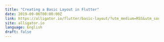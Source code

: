 ```yaml
---
title: "Creating a Basic Layout in Flutter"
date: 2019-09-06T00:00:00Z
link: https://alligator.io/flutter/basic-layout/?utm_medium=RSS&utm_source=news.12bit.vn
site: alligator.io
language: English
draft: false
---
```


